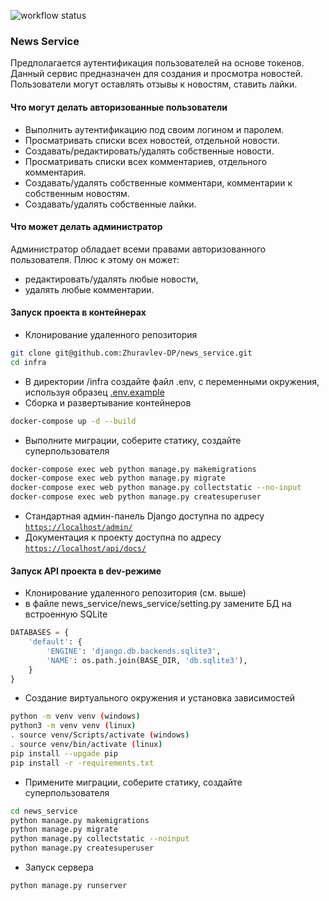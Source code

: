 ![workflow status](https://github.com/Zhuravlev-DP/news_service/actions/workflows/news_service.yml/badge.svg)

### News Service
Предполагается аутентификация пользователей на основе токенов. Данный сервис предназначен для создания и просмотра новостей. Пользователи могут оставлять отзывы к новостям, ставить лайки.

#### Что могут делать авторизованные пользователи
- Выполнить аутентификацию под своим логином и паролем.
- Просматривать списки всех новостей, отдельной новости.
- Создавать/редактировать/удалять собственные новости.
- Просматривать списки всех комментариев, отдельного комментария.
- Создавать/удалять собственные комментари, комментарии к собственным новостям.
- Создавать/удалять собственные лайки.
#### Что может делать администратор
Администратор обладает всеми правами авторизованного пользователя.
Плюс к этому он может:
- редактировать/удалять любые новости,
- удалять любые комментарии.

#### Запуск проекта в контейнерах

- Клонирование удаленного репозитория
```bash
git clone git@github.com:Zhuravlev-DP/news_service.git
cd infra
```
- В директории /infra создайте файл .env, с переменными окружения, используя образец [.env.example](infra/.env.example)
- Сборка и развертывание контейнеров
```bash
docker-compose up -d --build
```
- Выполните миграции, соберите статику, создайте суперпользователя
```bash
docker-compose exec web python manage.py makemigrations
docker-compose exec web python manage.py migrate
docker-compose exec web python manage.py collectstatic --no-input
docker-compose exec web python manage.py createsuperuser
```
- Стандартная админ-панель Django доступна по адресу [`https://localhost/admin/`](https://localhost/admin/)
- Документация к проекту доступна по адресу [`https://localhost/api/docs/`](https://localhost/redoc/)

#### Запуск API проекта в dev-режиме

- Клонирование удаленного репозитория (см. выше)
- в файле news_service/news_service/setting.py замените БД на встроенную SQLite
```python
DATABASES = {
    'default': {
        'ENGINE': 'django.db.backends.sqlite3',
        'NAME': os.path.join(BASE_DIR, 'db.sqlite3'),
    }
}
```
- Создание виртуального окружения и установка зависимостей
```bash
python -m venv venv (windows)
python3 -m venv venv (linux)
. source venv/Scripts/activate (windows)
. source venv/bin/activate (linux)
pip install --upgade pip
pip install -r -requirements.txt
```
- Примените миграции, соберите статику, создайте суперпользователя
```bash
cd news_service
python manage.py makemigrations
python manage.py migrate
python manage.py collectstatic --noinput
python manage.py createsuperuser
```
- Запуск сервера
```bash
python manage.py runserver
```
